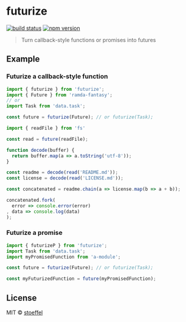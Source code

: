 futurize
========

[![build status](https://img.shields.io/travis/stoeffel/futurize/master.svg?style=flat-square)](https://travis-ci.org/stoeffel/futurize)
[![npm version](https://img.shields.io/npm/v/futurize.svg?style=flat-square)](https://www.npmjs.com/package/futurize)

> Turn callback-style functions or promises into futures

Example
-------

### Futurize a callback-style function

```js
import { futurize } from 'futurize';
import { Future } from 'ramda-fantasy';
// or
import Task from 'data.task';

const future = futurize(Future); // or futurize(Task);

import { readFile } from 'fs'

const read = future(readFile);

function decode(buffer) {
  return buffer.map(a => a.toString('utf-8'));
}

const readme = decode(read('README.md'));
const license = decode(read('LICENSE.md'));

const concatenated = readme.chain(a => license.map(b => a + b));

concatenated.fork(
  error => console.error(error)
, data => console.log(data)
);
```

### Futurize a promise

```js
import { futurizeP } from 'futurize';
import Task from 'data.task';
import myPromisedFunction from 'a-module';

const future = futurize(Future); // or futurize(Task);

const myFuturizedFunction = future(myPromisedFunction);
```



## License

MIT © [stoeffel](https://stoeffel.github.io)
